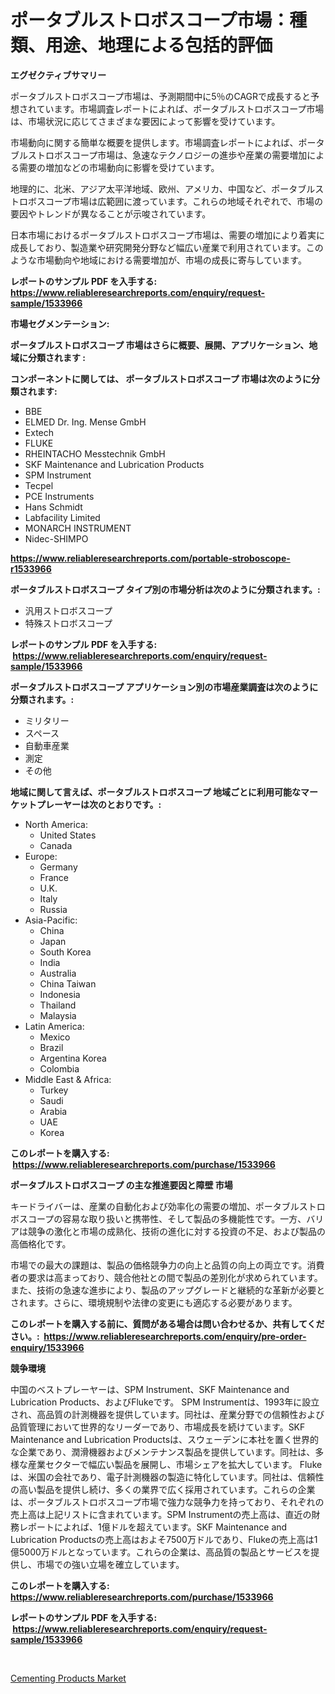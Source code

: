 <p><h1>ポータブルストロボスコープ市場：種類、用途、地理による包括的評価</h1></p><p><strong>エグゼクティブサマリー</strong></p>
<p><p>ポータブルストロボスコープ市場は、予測期間中に5％のCAGRで成長すると予想されています。市場調査レポートによれば、ポータブルストロボスコープ市場は、市場状況に応じてさまざまな要因によって影響を受けています。</p><p>市場動向に関する簡単な概要を提供します。市場調査レポートによれば、ポータブルストロボスコープ市場は、急速なテクノロジーの進歩や産業の需要増加による需要の増加などの市場動向に影響を受けています。</p><p>地理的に、北米、アジア太平洋地域、欧州、アメリカ、中国など、ポータブルストロボスコープ市場は広範囲に渡っています。これらの地域それぞれで、市場の要因やトレンドが異なることが示唆されています。</p><p>日本市場におけるポータブルストロボスコープ市場は、需要の増加により着実に成長しており、製造業や研究開発分野など幅広い産業で利用されています。このような市場動向や地域における需要増加が、市場の成長に寄与しています。</p></p>
<p><strong>レポートのサンプル PDF を入手する: <a href="https://www.reliableresearchreports.com/enquiry/request-sample/1533966">https://www.reliableresearchreports.com/enquiry/request-sample/1533966</a></strong></p>
<p><strong>市場セグメンテーション:</strong></p>
<p><strong> ポータブルストロボスコープ 市場はさらに概要、展開、アプリケーション、地域に分類されます :</strong></p>
<p><strong>コンポーネントに関しては、 ポータブルストロボスコープ 市場は次のように分類されます: &nbsp;</strong></p>
<p><ul><li>BBE</li><li>ELMED Dr. Ing. Mense GmbH</li><li>Extech</li><li>FLUKE</li><li>RHEINTACHO Messtechnik GmbH</li><li>SKF Maintenance and Lubrication Products</li><li>SPM Instrument</li><li>Tecpel</li><li>PCE Instruments</li><li>Hans Schmidt</li><li>Labfacility Limited</li><li>MONARCH INSTRUMENT</li><li>Nidec-SHIMPO</li></ul></p>
<p><strong><a href="https://www.reliableresearchreports.com/portable-stroboscope-r1533966">https://www.reliableresearchreports.com/portable-stroboscope-r1533966</a></strong></p>
<p><strong> ポータブルストロボスコープ タイプ別の市場分析は次のように分類されます。:</strong></p>
<p><ul><li>汎用ストロボスコープ</li><li>特殊ストロボスコープ</li></ul></p>
<p><strong>レポートのサンプル PDF を入手する: &nbsp;<a href="https://www.reliableresearchreports.com/enquiry/request-sample/1533966">https://www.reliableresearchreports.com/enquiry/request-sample/1533966</a></strong></p>
<p><strong> ポータブルストロボスコープ アプリケーション別の市場産業調査は次のように分類されます。:</strong></p>
<p><ul><li>ミリタリー</li><li>スペース</li><li>自動車産業</li><li>測定</li><li>その他</li></ul></p>
<p><strong>地域に関して言えば、ポータブルストロボスコープ 地域ごとに利用可能なマーケットプレーヤーは次のとおりです。:</strong></p>
<p><ul>
    <li>
        North America:
        <ul>
            <li>United States</li>
            <li>Canada</li>
        </ul>
    </li>
    <li>
        Europe:
        <ul>
            <li>Germany</li>
            <li>France</li>
            <li>U.K.</li>
            <li>Italy</li>
            <li>Russia</li>
        </ul>
    </li>
    <li>
        Asia-Pacific:
        <ul>
            <li>China</li>
            <li>Japan</li>
            <li>South Korea</li>
            <li>India</li>
            <li>Australia</li>
            <li>China Taiwan</li>
            <li>Indonesia</li>
            <li>Thailand</li>
            <li>Malaysia</li>
        </ul>
    </li>
    <li>
        Latin America:
        <ul>
            <li>Mexico</li>
            <li>Brazil</li>
            <li>Argentina Korea</li>
            <li>Colombia</li>
        </ul>
    </li>
    <li>
        Middle East & Africa:
        <ul>
            <li>Turkey</li>
            <li>Saudi</li>
            <li>Arabia</li>
            <li>UAE</li>
            <li>Korea</li>
        </ul>
    </li>
    </ul></p>
<p><strong>このレポートを購入する: &nbsp;<a href="https://www.reliableresearchreports.com/purchase/1533966">https://www.reliableresearchreports.com/purchase/1533966</a></strong></p>
<p><strong>ポータブルストロボスコープ の主な推進要因と障壁 市場</strong></p>
<p><p>キードライバーは、産業の自動化および効率化の需要の増加、ポータブルストロボスコープの容易な取り扱いと携帯性、そして製品の多機能性です。一方、バリアは競争の激化と市場の成熟化、技術の進化に対する投資の不足、および製品の高価格化です。</p><p>市場での最大の課題は、製品の価格競争力の向上と品質の向上の両立です。消費者の要求は高まっており、競合他社との間で製品の差別化が求められています。また、技術の急速な進歩により、製品のアップグレードと継続的な革新が必要とされます。さらに、環境規制や法律の変更にも適応する必要があります。</p></p>
<p><strong>このレポートを購入する前に、質問がある場合は問い合わせるか、共有してください。:&nbsp; <a href="https://www.reliableresearchreports.com/enquiry/pre-order-enquiry/1533966">https://www.reliableresearchreports.com/enquiry/pre-order-enquiry/1533966</a></strong></p>
<p><strong>競争環境</strong></p>
<p><p>中国のベストプレーヤーは、SPM Instrument、SKF Maintenance and Lubrication Products、およびFlukeです。 SPM Instrumentは、1993年に設立され、高品質の計測機器を提供しています。同社は、産業分野での信頼性および品質管理において世界的なリーダーであり、市場成長を続けています。SKF Maintenance and Lubrication Productsは、スウェーデンに本社を置く世界的な企業であり、潤滑機器およびメンテナンス製品を提供しています。同社は、多様な産業セクターで幅広い製品を展開し、市場シェアを拡大しています。 Flukeは、米国の会社であり、電子計測機器の製造に特化しています。同社は、信頼性の高い製品を提供し続け、多くの業界で広く採用されています。これらの企業は、ポータブルストロボスコープ市場で強力な競争力を持っており、それぞれの売上高は上記リストに含まれています。SPM Instrumentの売上高は、直近の財務レポートによれば、1億ドルを超えています。SKF Maintenance and Lubrication Productsの売上高はおよそ7500万ドルであり、Flukeの売上高は1億5000万ドルとなっています。これらの企業は、高品質の製品とサービスを提供し、市場での強い立場を確立しています。</p></p>
<p><strong>このレポートを購入する: &nbsp; <a href="https://www.reliableresearchreports.com/purchase/1533966">https://www.reliableresearchreports.com/purchase/1533966</a></strong></p>
<p><strong>レポートのサンプル PDF を入手する: &nbsp;<a href="https://www.reliableresearchreports.com/enquiry/request-sample/1533966">https://www.reliableresearchreports.com/enquiry/request-sample/1533966</a></strong><strong></strong></p>
<p>&nbsp;</p>
<p><p><a href="https://meowing-lemming-dd3.notion.site/Cementing-Products-Market-Size-Market-Share-and-Global-Market-Analysis-Report-2024-2031-b73ee8c6defa43dcad5eb57b1c9dae8b">Cementing Products Market</a></p></p>